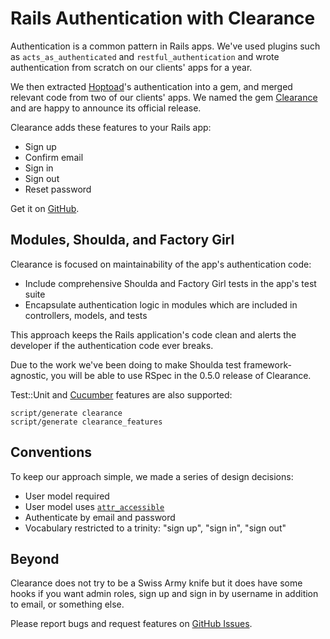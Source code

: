 # Rails Authentication with Clearance

Authentication is a common pattern in Rails apps.
We've used plugins such as `acts_as_authenticated` and `restful_authentication`
and wrote authentication from scratch on our clients' apps for a year.

We then extracted [Hoptoad]'s authentication into a gem,
and merged relevant code from two of our clients' apps.
We named the gem [Clearance]
and are happy to announce its official release.

[Hoptoad]: http://hoptoadapp.com
[Clearance]: http://github.com/thoughtbot/clearance

Clearance adds these features to your Rails app:

- Sign up
- Confirm email
- Sign in
- Sign out
- Reset password

Get it on [GitHub][Clearance].

## Modules, Shoulda, and Factory Girl

Clearance is focused on maintainability of the app's authentication code:

- Include comprehensive Shoulda and Factory Girl tests in the app's test suite
- Encapsulate authentication logic in modules which are included in
  controllers, models, and tests

This approach keeps the Rails application's code clean
and alerts the developer if the authentication code ever breaks.

Due to the work we've been doing to make Shoulda test framework-agnostic,
you will be able to use RSpec in the 0.5.0 release of Clearance.

Test::Unit and [Cucumber]
features are also supported:

[Cucumber]: http://github.com/aslakhellesoy/cucumber

```
script/generate clearance
script/generate clearance_features
```

## Conventions

To keep our approach simple, we made a series of design decisions:

- User model required
- User model uses [`attr_accessible`]
- Authenticate by email and password
- Vocabulary restricted to a trinity: "sign up", "sign in", "sign out"

[`attr_accessible`]: http://api.rubyonrails.org/classes/ActiveRecord/Base.html#M001981

## Beyond

Clearance does not try to be a Swiss Army knife but it does have some
hooks if you want admin roles,
sign up and sign in by username in addition to email,
or something else.

Please report bugs and request features on [GitHub Issues].

[GitHub Issues]: https://github.com/thoughtbot/clearance/issues
